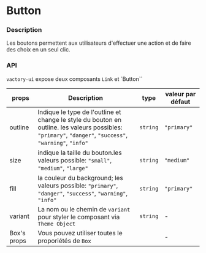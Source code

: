 # Button

### Description
Les boutons permettent aux utilisateurs d'effectuer une action et de faire des choix en un seul clic.

### API
`vactory-ui` expose deux composants `Link` et `Button``

| props         | Description   | type   | valeur par défaut   |
|---------------|---------------|---------------|---------------|
| outline         | Indique le type de l'outline et change le style  du bouton en  outline. les valeurs possibles:  `"primary"`, `"danger"`, `"success"`, `"warning"`, `"info"`  | `string`   | `"primary"`  |
| size         | indique la taille du bouton.les  valeurs possible: `"small"`, `"medium"`, `"large"` | `string`| `"medium"` |
| fill         | la couleur du background; les valeurs possible:   `"primary"`, `"danger"`, `"success"`, `"warning"`, `"info"`  | `string`   | `"primary"`  |
| variant         | La nom ou le chemin de `variant` pour styler  le composant via `Theme Object` | `string`   | -  |
| Box's props         | Vous pouvez utiliser toutes le proporiétés de `Box`   |    | -   |